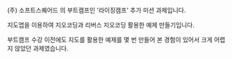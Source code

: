 (주) 소프트스퀘어드 의 부트캠프인 '라이징캠프' 추가 미션 과제입니다.

지도앱을 이용하여 지오코딩과 리버스 지오코딩 활용한 예제 만들기입니다.

부트캠프 수강 이전에도 지도를 활용한 예제를 몇 번 만들어 본 경험이 있어서 크게 어렵지 않았던 과제였습니다.


